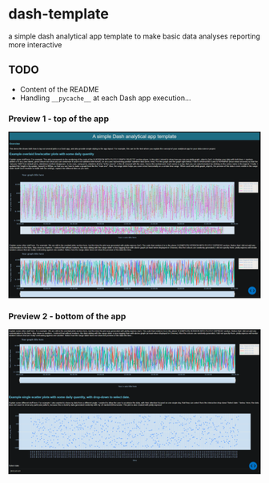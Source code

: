 # **dash-template**
a simple dash analytical app template to make basic data analyses reporting more interactive

## TODO
- Content of the README
- Handling `__pycache__` at each Dash app execution...

### Preview 1 - top of the app
![Preview](./dash-template_preview.PNG)

### Preview 2 - bottom of the app
![Preview](./dash-template_preview2.PNG)